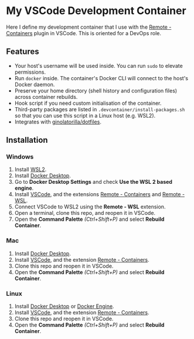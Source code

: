 # My VSCode Development Container

Here I define my development container that I use with the [Remote - Containers](https://aka.ms/vscode-remote/)
plugin in VSCode. This is oriented for a DevOps role.

## Features

- Your host's username will be used inside. You can run `sudo` to elevate permissions.
- Run `docker` inside. The container's Docker CLI will connect to the host's Docker daemon.
- Preserve your home directory (shell history and configuration files) across container rebuilds.
- Hook script if you need custom initialisation of the container.
- Third-party packages are listed in `.devcontainer/install-packages.sh` so that you can use this script in a Linux host (e.g. WSL2).
- Integrates with [ginolatorilla/dotfiles](https://github.com/ginolatorilla/dotfiles).

## Installation

### Windows

1. Install [WSL2](https://docs.microsoft.com/en-us/windows/wsl/install).
2. Install [Docker Desktop](https://docs.docker.com/desktop/install/windows-install/).
3. Go to **Docker Desktop Settings** and check **Use the WSL 2 based engine**.
4. Install [VSCode](https://code.visualstudio.com/), and the extensions
   [Remote - Containers](https://marketplace.visualstudio.com/items?itemName=ms-vscode-remote.remote-containers) and
   [Remote - WSL](https://marketplace.visualstudio.com/items?itemName=ms-vscode-remote.remote-wsl).
5. Connect VSCode to WSL2 using the **Remote - WSL** extension.
6. Open a terminal, clone this repo, and reopen it in VSCode.
7. Open the **Command Palette** _(Ctrl+Shift+P)_ and select **Rebuild Container**.

### Mac

1. Install [Docker Desktop](https://docs.docker.com/desktop/install/mac-install/).
2. Install [VSCode](https://code.visualstudio.com/), and the extension
   [Remote - Containers](https://marketplace.visualstudio.com/items?itemName=ms-vscode-remote.remote-containers).
3. Clone this repo and reopen it in VSCode.
4. Open the **Command Palette** _(Ctrl+Shift+P)_ and select **Rebuild Container**.

### Linux

1. Install [Docker Desktop](https://docs.docker.com/desktop/install/linux-install/) or [Docker Engine](https://docs.docker.com/engine/install/).
2. Install [VSCode](https://code.visualstudio.com/), and the extension
   [Remote - Containers](https://marketplace.visualstudio.com/items?itemName=ms-vscode-remote.remote-containers).
3. Clone this repo and reopen it in VSCode.
4. Open the **Command Palette** _(Ctrl+Shift+P)_ and select **Rebuild Container**.